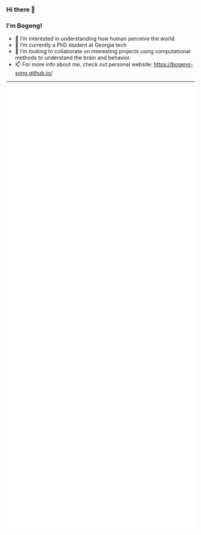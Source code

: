 

<!--
**bogeng-song/bogeng-song** is a ✨ _special_ ✨ repository because its `README.md` (this file) appears on your GitHub profile.

Here are some ideas to get you started:

- 🔭 I’m currently working on ...
- 🌱 I’m currently learning ...
- 👯 I’m looking to collaborate on ...
- 🤔 I’m looking for help with ...
- 💬 Ask me about ...
- 📫 How to reach me: ...
- 😄 Pronouns: ...
- ⚡ Fun fact: ...
-->


### Hi there 👋
### I'm Bogeng!

- 👀 I’m interested in understanding how human perceive the world.
- 🌱 I’m currently a PhD student at Georgia tech
- 💞️ I’m looking to collaborate on interesting projects using computational methods to understand the brain and behavior.
- 📫 For more info about me, check out personal website: https://bogeng-song.github.io/

---
![](https://raw.githubusercontent.com/bogeng-song/github-stats/master/generated/overview.svg#gh-dark-mode-only)
![](https://raw.githubusercontent.com/bogeng-song/github-stats/master/generated/overview.svg#gh-light-mode-only)
![](https://raw.githubusercontent.com/bogeng-song/github-stats/master/generated/languages.svg#gh-dark-mode-only)
![](https://raw.githubusercontent.com/bogeng-song/github-stats/master/generated/languages.svg#gh-light-mode-only)

